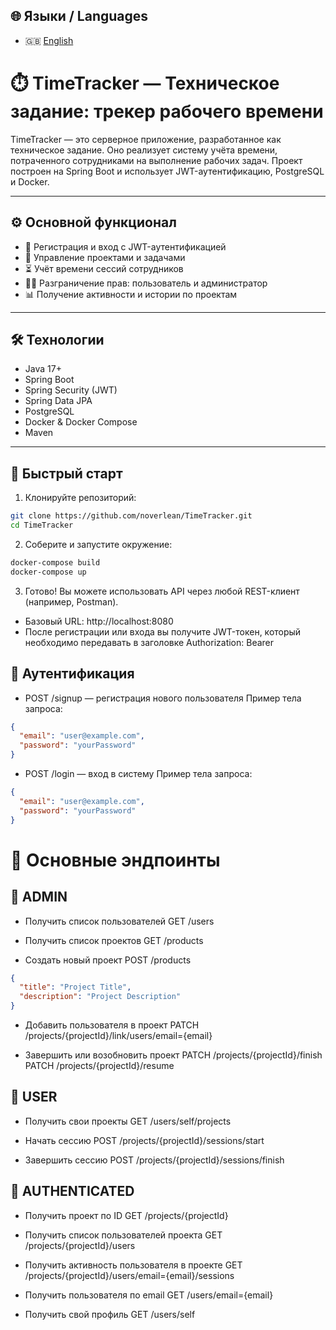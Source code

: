 ## 🌐 Языки / Languages

- 🇬🇧 [English](README.md)

# ⏱️ TimeTracker — Техническое задание: трекер рабочего времени

TimeTracker — это серверное приложение, разработанное как техническое задание. Оно реализует систему учёта времени, потраченного сотрудниками на выполнение рабочих задач. Проект построен на Spring Boot и использует JWT-аутентификацию, PostgreSQL и Docker.

---

## ⚙️ Основной функционал

- 👤 Регистрация и вход с JWT-аутентификацией
- 📁 Управление проектами и задачами
- ⏳ Учёт времени сессий сотрудников
- 🧑‍💼 Разграничение прав: пользователь и администратор
- 📊 Получение активности и истории по проектам

---

## 🛠️ Технологии

- Java 17+  
- Spring Boot  
- Spring Security (JWT)  
- Spring Data JPA  
- PostgreSQL  
- Docker & Docker Compose  
- Maven

---

## 🚀 Быстрый старт

1. Клонируйте репозиторий:
```bash
git clone https://github.com/noverlean/TimeTracker.git
cd TimeTracker
```

2. Соберите и запустите окружение:
```bash
docker-compose build
docker-compose up
```

3. Готово! Вы можете использовать API через любой REST-клиент (например, Postman).
- Базовый URL: http://localhost:8080
- После регистрации или входа вы получите JWT-токен, который необходимо передавать в заголовке Authorization: Bearer <token>

## 🔐 Аутентификация
- POST /signup — регистрация нового пользователя Пример тела запроса:

```json
{
  "email": "user@example.com",
  "password": "yourPassword"
}
```
- POST /login — вход в систему Пример тела запроса:

```json
{
  "email": "user@example.com",
  "password": "yourPassword"
}
```

# 📌 Основные эндпоинты
## 👑 ADMIN
- Получить список пользователей GET /users

- Получить список проектов GET /products

- Создать новый проект POST /products

```json
{
  "title": "Project Title",
  "description": "Project Description"
}
```
- Добавить пользователя в проект PATCH /projects/{projectId}/link/users/email={email}

- Завершить или возобновить проект PATCH /projects/{projectId}/finish PATCH /projects/{projectId}/resume

## 👤 USER

- Получить свои проекты GET /users/self/projects
  
- Начать сессию POST /projects/{projectId}/sessions/start
  
- Завершить сессию POST /projects/{projectId}/sessions/finish

## 🔐 AUTHENTICATED
- Получить проект по ID GET /projects/{projectId}

- Получить список пользователей проекта GET /projects/{projectId}/users

- Получить активность пользователя в проекте GET /projects/{projectId}/users/email={email}/sessions

- Получить пользователя по email GET /users/email={email}

- Получить свой профиль GET /users/self
